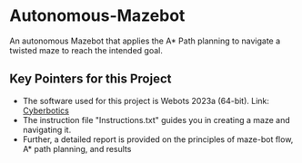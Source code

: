# Autonomous-Mazebot
An autonomous Mazebot that applies the A* Path planning to navigate a twisted maze to reach the intended goal.

## Key Pointers for this Project
- The software used for this project is Webots 2023a (64-bit). Link: <a href="https://cyberbotics.com/" id="Cyberbotics">Cyberbotics</a>
- The instruction file "Instructions.txt" guides you in creating a maze and navigating it.
- Further, a detailed report is provided on the principles of maze-bot flow, A* path planning, and results


